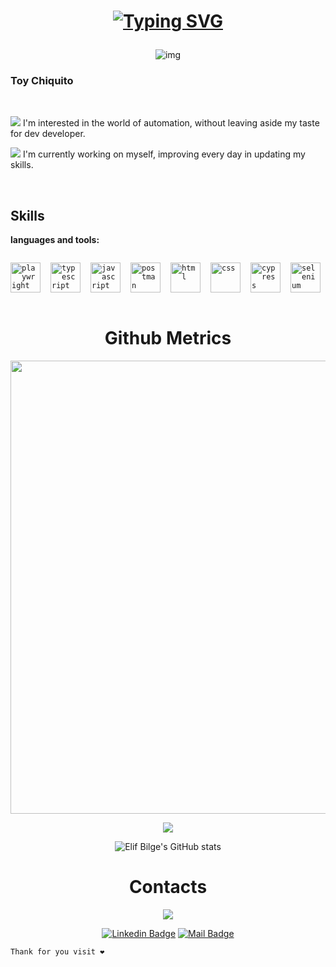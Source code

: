 
<h1 align="center" ><a href="https://withkoji.com/@JacXty">

 ![Typing SVG](https://readme-typing-svg.herokuapp.com/?color=02D9F7FF&size=35&center=true&vCenter=true&width=1000&lines=HELLO👋;+I'm+Jason_Uyaguari;Welcome!)
</a></h1>
<div  align="center" >

![img](https://media.giphy.com/media/13HBDT4QSTpveU/giphy.gif)

</div>


### Toy Chiquito
<br/>

![](https://cdn3.emoji.gg/emojis/4682-popurin.gif) I'm interested in the world of automation, without leaving aside my taste for dev developer.

![](https://cdn3.emoji.gg/emojis/4682-popurin.gif)  I'm currently working on myself, improving every day in updating my skills. 

<br/>

 ## Skills
 **languages and tools:**  
<div style=" display:flex; text-aling:center; gap:1rem;">
<code>
<img width="48" alt="playwright" src="https://playwright.dev/img/playwright-logo.svg"></code>
<code> 
<img width="48" alt="typescript" src="https://cdn.icon-icons.com/icons2/2667/PNG/96/folder_ts_icon_161281.png"></code>
<code>
<img width="48" alt="javascript" src="https://cdn.icon-icons.com/icons2/1451/PNG/96/jsfolder_99356.png"></code>
<code>
<img width="48" alt="postman" src="https://cdn.icon-icons.com/icons2/3053/PNG/96/postman_macos_bigsur_icon_189815.png"></code>
<code>
<img width="48" alt="html" src="https://cdn.icon-icons.com/icons2/2107/PNG/96/file_type_html_icon_130541.png"></code>
<code>
<img width="48" alt="css" src="https://cdn.icon-icons.com/icons2/2107/PNG/96/file_type_css_icon_130661.png"></code>
<code>
<img width="48" alt="cypress" src="https://cdn.icon-icons.com/icons2/2107/PNG/96/folder_type_cypress_icon_129991.png"></code>
<code>
<img width="48" alt="selenium" src="https://img.icons8.com/?size=60&id=VOnRj9vGpXV8&format=png">
</code>
</div>

<br/>
<h1 align="center">Github Metrics </h1><p align="center">

<img width="725em" src="https://github-profile-summary-cards.vercel.app/api/cards/profile-details?username=JasonSawxd&theme=github_dark" />
</p>


<div align="center">

<img src="https://github-readme-streak-stats.herokuapp.com?user=JasonSaw&theme=blueberry_duo">

![Elif Bilge's GitHub stats](https://github-readme-stats.vercel.app/api?username=JasonSawxd&show_icons=true&theme=tokyonight)

</div> 


<h1 align="center">Contacts </h1><p align="center">

<div align="center">
<a href="https://www.instagram.com/yeison_155/" target="_blank"><img src="https://img.shields.io/badge/-Instagram-%23E4405F?style=for-the-badge&logo=instagram&logoColor=white"></a> 

[![Linkedin Badge](https://img.shields.io/badge/linkedin-%230077B5.svg?&style=for-the-badge&logo=linkedin&logoColor=white)](https://www.linkedin.com/in/jasonuyaguari/)
[![Mail Badge](https://img.shields.io/badge/email-c14438?style=for-the-badge&logo=Gmail&logoColor=white&link=jason:jasonofficex@gmail.com)](jason:jasonofficex@gmail.com)
</div>

~~~
Thank for you visit ❤
~~~

